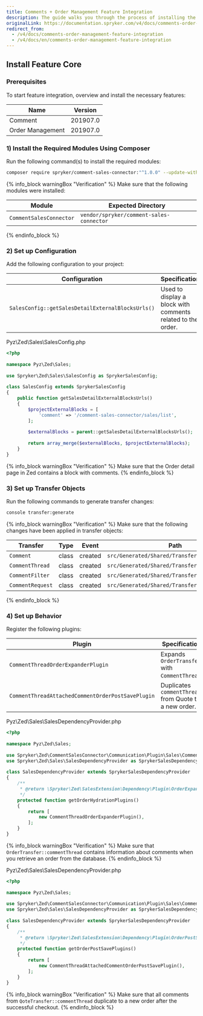 ```yaml
---
title: Comments + Order Management Feature Integration
description: The guide walks you through the process of installing the Comments + Order Management feature into the project.
originalLink: https://documentation.spryker.com/v4/docs/comments-order-management-feature-integration
redirect_from:
  - /v4/docs/comments-order-management-feature-integration
  - /v4/docs/en/comments-order-management-feature-integration
---
```


## Install Feature Core
### Prerequisites
To start feature integration, overview and install the necessary features:

| Name | Version |
| --- | --- |
| Comment | 201907.0 |
| Order Management | 201907.0 |

### 1) Install the Required Modules Using Composer
Run the following command(s) to install the required modules:

```bash
composer require spryker/comment-sales-connector:"^1.0.0" --update-with-dependencies
```
{% info_block warningBox "Verification" %}
Make sure that the following modules were installed:<table><thead><tr><th>Module</th><th>Expected Directory</th></tr></thead><tbody><tr><td>`CommentSalesConnector`</td><td>`vendor/spryker/comment-sales-connector`</td></tr></tbody></table>
{% endinfo_block %}

### 2) Set up Configuration
Add the following configuration to your project:

| Configuration | Specification | Namespace |
| --- | --- | --- |
| `SalesConfig::getSalesDetailExternalBlocksUrls()` | Used to display a block with comments related to the order. | `Pyz\Zed\Sales` |

Pyz\Zed\Sales\SalesConfig.php
    
```php
<?php
 
namespace Pyz\Zed\Sales;
 
use Spryker\Zed\Sales\SalesConfig as SprykerSalesConfig;
 
class SalesConfig extends SprykerSalesConfig
{
	public function getSalesDetailExternalBlocksUrls()
	{
		$projectExternalBlocks = [
			'comment' => '/comment-sales-connector/sales/list',
		];
 
		$externalBlocks = parent::getSalesDetailExternalBlocksUrls();
 
		return array_merge($externalBlocks, $projectExternalBlocks);
	}
}
```

{% info_block warningBox "Verification" %}
Make sure that the Order detail page in Zed contains a block with comments.
{% endinfo_block %}

### 3) Set up Transfer Objects
Run the following commands to generate transfer changes:

```bash
console transfer:generate
```

{% info_block warningBox "Verification" %}
Make sure that the following changes have been applied in transfer objects:<table><thead><tr><th>Transfer</th><th>Type</th><th>Event</th><th>Path</th></tr></thead><tbody><tr><td>`Comment`</td><td>class</td><td>created</td><td>`src/Generated/Shared/Transfer/Comment`</td></tr><tr><td>`CommentThread`</td><td>class</td><td>created</td><td>`src/Generated/Shared/Transfer/CommentThread`</td></tr><tr><td>`CommentFilter`</td><td>class</td><td>created</td><td>`src/Generated/Shared/Transfer/CommentFilter`</td></tr><tr><td>`CommentRequest`</td><td>class</td><td>created</td><td>`src/Generated/Shared/Transfer/CommentRequest`</td></tr></tbody></table>
{% endinfo_block %}

### 4) Set up Behavior
Register the following plugins:

| Plugin | Specification | Prerequisites | Namespace |
| --- | --- | --- | --- |
| `CommentThreadOrderExpanderPlugin` | Expands `OrderTransfer` with `CommentThread`. | None | `Spryker\Zed\CommentSalesConnector\Communication\Plugin\Sales` |
| `CommentThreadAttachedCommentOrderPostSavePlugin` | Duplicates `commentThread` from Quote to a new order. | None | `Spryker\Zed\CommentSalesConnector\Communication\Plugin\Sales` |

Pyz\Zed\Sales\SalesDependencyProvider.php

```php
<?php
 
namespace Pyz\Zed\Sales;
 
use Spryker\Zed\CommentSalesConnector\Communication\Plugin\Sales\CommentThreadOrderExpanderPlugin;
use Spryker\Zed\Sales\SalesDependencyProvider as SprykerSalesDependencyProvider;
 
class SalesDependencyProvider extends SprykerSalesDependencyProvider
{
	/**
	 * @return \Spryker\Zed\SalesExtension\Dependency\Plugin\OrderExpanderPluginInterface[]
	 */
	protected function getOrderHydrationPlugins()
	{
		return [
			new CommentThreadOrderExpanderPlugin(),
		];
	}
}
```

{% info_block warningBox "Verification" %}
Make sure that `OrderTransfer::commentThread` contains information about comments when you retrieve an order from the database.
{% endinfo_block %}

Pyz\Zed\Sales\SalesDependencyProvider.php

```php
<?php
 
namespace Pyz\Zed\Sales;
 
use Spryker\Zed\CommentSalesConnector\Communication\Plugin\Sales\CommentThreadAttachedCommentOrderPostSavePlugin;
use Spryker\Zed\Sales\SalesDependencyProvider as SprykerSalesDependencyProvider;
 
class SalesDependencyProvider extends SprykerSalesDependencyProvider
{
	/**
	 * @return \Spryker\Zed\SalesExtension\Dependency\Plugin\OrderPostSavePluginInterface[]
	 */
	protected function getOrderPostSavePlugins()
	{
		return [
			new CommentThreadAttachedCommentOrderPostSavePlugin(),
		];
	}
}
```

{% info_block warningBox "Verification" %}
Make sure that all comments from `QoteTransfer::commentThread` duplicate to a new order after the successful checkout.
{% endinfo_block %}
